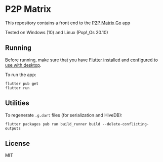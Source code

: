 # P2P Matrix

This repository contains a front end to the [P2P Matrix Go](https://github.com/marchellodev/p2p_matrix_go) app

Tested on Windows (10) and Linux (Pop!_Os 20.10)

## Running

Before running, make sure that you have [Flutter installed](https://flutter.dev/docs/get-started/install) and [configured to use with desktop](https://flutter.dev/desktop).

To run the app:

```shell
flutter pub get
flutter run
```

## Utilities

To regenerate `.g.dart` files (for serialization and HiveDB):

```shell
flutter packages pub run build_runner build --delete-conflicting-outputs
```

## License
MIT